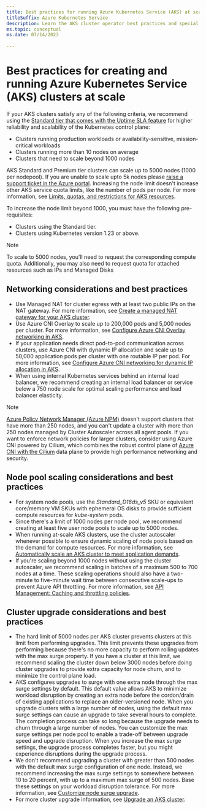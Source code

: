 ```yaml
---
title: Best practices for running Azure Kubernetes Service (AKS) at scale 
titleSuffix: Azure Kubernetes Service
description: Learn the AKS cluster operator best practices and special considerations for running large clusters at 500 node scale and beyond 
ms.topic: conceptual
ms.date: 07/14/2023
 
---
```


# Best practices for creating and running Azure Kubernetes Service (AKS) clusters at scale

If your AKS clusters satisfy any of the following criteria, we recommend using the [Standard tier that comes with the Uptime SLA feature][standard-tier] for higher reliability and scalability of the Kubernetes control plane:

* Clusters running production workloads or availability-sensitive, mission-critical workloads
* Clusters running more than 10 nodes on average
* Clusters that need to scale beyond 1000 nodes

AKS Standard and Premium tier clusters can scale up to 5000 nodes (1000 per nodepool). If you are unable to scale upto 5k nodes please [raise a support ticket in the Azure portal][support-ticket]. Increasing the node limit doesn't increase other AKS service quota limits, like the number of pods per node. For more information, see [Limits, quotas, and restrictions for AKS resources][quotas-skus-regions].

To increase the node limit beyond 1000, you must have the following pre-requisites:

* Clusters using the Standard tier.
* Clusters using Kubernetes version 1.23 or above.

> [!NOTE]
> To scale to 5000 nodes, you'll need to request the corresponding compute quota. Additionally, you may also need to request quota for attached resources such as IPs and Managed Disks

## Networking considerations and best practices

* Use Managed NAT for cluster egress with at least two public IPs on the NAT gateway. For more information, see [Create a managed NAT gateway for your AKS cluster](https://learn.microsoft.com/en-us/azure/aks/nat-gateway).
* Use Azure CNI Overlay to scale up to 200,000 pods and 5,000 nodes per cluster. For more information, see [Configure Azure CNI Overlay networking in AKS](https://learn.microsoft.com/en-us/azure/aks/azure-cni-overlay).
* If your application needs direct pod-to-pod communication across clusters, use Azure CNI with dynamic IP allocation and scale up to 50,000 application pods per cluster with one routable IP per pod. For more information, see [Configure Azure CNI networking for dynamic IP allocation in AKS](https://learn.microsoft.com/en-us/azure/aks/configure-azure-cni-dynamic-ip-allocation).
* When using internal Kubernetes services behind an internal load balancer, we recommend creating an internal load balancer or service below a 750 node scale for optimal scaling performance and load balancer elasticity.

> [!NOTE]
> [Azure Policy Network Manager (Azure NPM)][azure-npm] doesn't support clusters that have more than 250 nodes, and you can't update a cluster with more than 250 nodes managed by Cluster Autoscaler across all agent pools. If you want to enforce network policies for larger clusters, consider using Azure CNI powered by Cilium, which combines the robust control plane of [Azure CNI with the Cilium](https://learn.microsoft.com/en-us/azure/aks/azure-cni-powered-by-cilium) data plane to provide high performance networking and security.

## Node pool scaling considerations and best practices

* For system node pools, use the *Standard_D16ds_v5* SKU or equivalent core/memory VM SKUs with ephemeral OS disks to provide sufficient compute resources for *kube-system* pods.
* Since there's a limit of 1000 nodes per node pool, we recommend creating at least five user node pools to scale up to 5000 nodes.
* When running at-scale AKS clusters, use the cluster autoscaler whenever possible to ensure dynamic scaling of node pools based on the demand for compute resources. For more information, see [Automatically scale an AKS cluster to meet application demands][cluster-autoscaler].
* If you're scaling beyond 1000 nodes without using the cluster autoscaler, we recommend scaling in batches of a maximum 500 to 700 nodes at a time. These scaling operations should also have a two-minute to five-minute wait time between consecutive scale-ups to prevent Azure API throttling. For more information, see [API Management: Caching and throttling policies][throttling-policies].


## Cluster upgrade considerations and best practices

* The hard limit of 5000 nodes per AKS cluster prevents clusters at this limit from performing upgrades. This limit prevents these upgrades from performing because there's no more capacity to perform rolling updates with the max surge property. If you have a cluster at this limit, we recommend scaling the cluster down below 3000 nodes before doing cluster upgrades to provide extra capacity for node churn, and to minimize the control plane load.
* AKS configures upgrades to surge with one extra node through the max surge settings by default. This default value allows AKS to minimize workload disruption by creating an extra node before the cordon/drain of existing applications to replace an older-versioned node. When you upgrade clusters with a large number of nodes, using the default max surge settings can cause an upgrade to take several hours to complete. The completion process can take so long because the upgrade needs to churn through a large number of nodes. You can customize the max surge settings per node pool to enable a trade-off between upgrade speed and upgrade disruption. When you increase the max surge settings, the upgrade process completes faster, but you might experience disruptions during the upgrade process.
* We don't recommend upgrading a cluster with greater than 500 nodes with the default max surge configuration of one node. Instead, we recommend increasing the max surge settings to somewhere between 10 to 20 percent, with up to a maximum max surge of 500 nodes. Base these settings on your workload disruption tolerance. For more information, see [Customize node surge upgrade][max surge].
* For more cluster upgrade information, see [Upgrade an AKS cluster][cluster upgrades].

<!-- Links - External -->
[Managed NAT Gateway - Azure Kubernetes Service]: nat-gateway.md
[Configure Azure CNI networking for dynamic allocation of IPs and enhanced subnet support in Azure Kubernetes Service (AKS)]: configure-azure-cni-dynamic-ip-allocation.md
[max surge]: upgrade-aks-cluster.md#customize-node-surge-upgrade
[support-ticket]: https://portal.azure.com/#create/Microsoft.Support/Parameters/%7B%0D%0A%09%22subId%22%3A+%22%22%2C%0D%0A%09%22pesId%22%3A+%225a3a423f-8667-9095-1770-0a554a934512%22%2C%0D%0A%09%22supportTopicId%22%3A+%2280ea0df7-5108-8e37-2b0e-9737517f0b96%22%2C%0D%0A%09%22contextInfo%22%3A+%22AksLabelDeprecationMarch22%22%2C%0D%0A%09%22caller%22%3A+%22Microsoft_Azure_ContainerService+%2B+AksLabelDeprecationMarch22%22%2C%0D%0A%09%22severity%22%3A+%223%22%0D%0A%7D
[standard-tier]: free-standard-pricing-tiers.md
[throttling-policies]: https://azure.microsoft.com/blog/api-management-advanced-caching-and-throttling-policies/

<!-- LINKS - Internal -->
[quotas-skus-regions]: quotas-skus-regions.md
[cluster upgrades]: upgrade-cluster.md
[Stop and Start feature]: start-stop-cluster.md
[azure-npm]: ../virtual-network/kubernetes-network-policies.md
[cluster-autoscaler]: cluster-autoscaler.md
